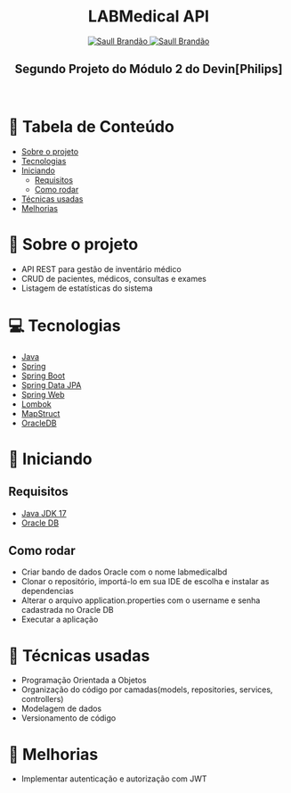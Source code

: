 <h1 align="center">
  LABMedical API 
</h1>

<div align="center">
  <a href="https://www.twitter.com/saullbrandao/">
    <img alt="Saull Brandão" src="https://img.shields.io/badge/-saullbrandao-1DA1F2?style=flat&logo=Twitter&logoColor=white" />
  </a>
  <a href="https://www.linkedin.com/in/saullbrandao/">
    <img alt="Saull Brandão" src="https://img.shields.io/badge/-saullbrandao-0A66C2?style=flat&logo=Linkedin&logoColor=white" />
  </a>
</div>

<h2 align="center">
  Segundo Projeto do Módulo 2 do Devin[Philips]
</h2>
<br />

# 📑 Tabela de Conteúdo

- [Sobre o projeto](#-sobre-o-projeto)
- [Tecnologias](#-tecnologias)
- [Iniciando](#-iniciando)
  - [Requisitos](#requisitos)
  - [Como rodar](#como-rodar)
- [Técnicas usadas](#-técnicas-usadas)
- [Melhorias](#-melhorias)

# 📃 Sobre o projeto

- API REST para gestão de inventário médico
- CRUD de pacientes, médicos, consultas e exames
- Listagem de estatísticas do sistema

# 💻 Tecnologias

- [Java](https://www.oracle.com/br/java/technologies/downloads/)
- [Spring](https://spring.io/)
- [Spring Boot](https://spring.io/projects/spring-boot)
- [Spring Data JPA](https://spring.io/projects/spring-data-jpa)
- [Spring Web](https://docs.spring.io/spring-framework/docs/current/reference/html/web.html)
- [Lombok](https://projectlombok.org/)
- [MapStruct](https://mapstruct.org/)
- [OracleDB](https://www.oracle.com/br/database/technologies/appdev/xe.html)

# 🚀 Iniciando

## Requisitos

- [Java JDK 17](https://www.oracle.com/br/java/technologies/downloads/)
- [Oracle DB](https://www.oracle.com/br/database/technologies/appdev/xe.html)

## Como rodar

- Criar bando de dados Oracle com o nome labmedicalbd
- Clonar o repositório, importá-lo em sua IDE de escolha e instalar as dependencias
- Alterar o arquivo application.properties com o username e senha cadastrada no Oracle DB
- Executar a aplicação

# 🧰 Técnicas usadas

- Programação Orientada a Objetos
- Organização do código por camadas(models, repositories, services, controllers)
- Modelagem de dados
- Versionamento de código

# 📝 Melhorias

- Implementar autenticação e autorização com JWT
